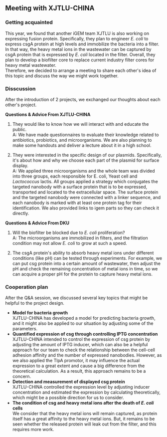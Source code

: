 ## Meeting with XJTLU-CHINA

### Getting acquainted
This year, we found that another iGEM team XJTLU is also working on
expressing fusion protein.
Specifically, they plan to engineer *E. coli* to express csgA protein at high levels
and immobilize the bacteria into a filter.
In that way, the heavy metal ions in the wastewater can be captured by csgA protein
that is expressed by *E. coli* located in the filter. Overall, they plan to develop a
biofilter core to replace current industry filter cores for heavy metal wastewater.\
Therefore, we decided to arrange a meeting to share each other's idea of this topic
and discuss the way we might work together.


### Disscussion
After the introduction of 2 projects, we exchanged our thoughts about each other's project.

**Questions & Advice From XJTLU-CHINA**


1. They would like to know how we will interact with and educate the public.\
    A: We have made questionnaires to evaluate their knowledge related to antibiotics,
    probiotics, and microorganisms.
    We are also planning to make some handouts
    and deliver a lecture about it in a high school.

1. They were interested in the specific design of our plasmids.
    Specifically,
    it's about how and why we choose each part of the plasmid for surface display.\
    A: We applied three microorganisms
    and the whole team was divided into three groups,
    each responsible for E. coli,
    Yeast cell and *Lactococcus* lactis.
    All groups applied a strategy
    which conjugates the targeted nanobody with a surface protein that is to be expressed,
    transported and located to the extracellular space.
    The surface protein and the targeted nanobody were connected with a linker sequence,
    and each nanobody is marked with at least one protein tag for their identification.
    We also provided links to igem parts so they can check it directly.

**Questions & Advice From DKU**

1. Will the biofilter be blocked due to *E. coli* proliferation?\
    A: The microorganisms are immobilized in filters,
    and the filtration condition may not allow *E. coli* to grow at such a speed.

1. The csgA protein's ability to absorb heavy metal ions under different conditions
    (like pH) can be tested through experiments.
    For example, we can put csg protein into a certain amount of wastewater,
    then adjust the pH and check the remaining concentration of metal ions in time,
    so we can acquire a proper pH for the protein to capture heavy metal ions.


### Cooperation plan
After the Q&A session, we discussed several
key topics that might be helpful to the project design.

- **Model for bacteria growth**\
    XJTLU-CHINA has developed a model for predicting bacteria growth,
    and it might also be applied to our situation by adjusting some of the parameters. 
- **Quantified expression of csg through controlling IPTG concentration**\
    XJTLU-CHINA intended
    to control the expression of csg protein by adjusting the amount of IPTG inducer,
    which can also be a helpful approach for our team to check the relationship
    between the cell-cell adhesion affinity and the number of expressed nanobodies.
    However, as we also applied the TlpA promotor,
    it may influence the actual expression to a great extent
    and cause a big difference from the theoretical calculation.
    As a result, this approach remains to be a concern.
- **Detection and measurement of displayed csg protein**\
    XJTLU-CHINA controlled the expression level by adjusting inducer concentration
    and estimated the expression by calculating theoretically, which might be a
    possible direction for us to consider.
- **The condition of csg and heavy metal ions after the death of *E. coli* cells**\
    We consider that the heavy metal ions will remain captured,
    as protein itself has a great affinity to the heavy metal ions.
    But, it remains to be seen
    whether the released protein will leak out from the filter, and this requires
    more work.

